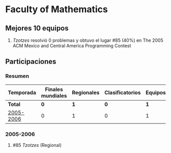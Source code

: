 ---
---

# Faculty of Mathematics

## Mejores 10 equipos

1. _Tzotzes_ resolvió 0 problemas y obtuvo el lugar #85 (40%) en The 2005 ACM Mexico and Central America Programming Contest

## Participaciones

### Resumen

| Temporada | Finales mundiales | Regionales | Clasificatorios | Equipos |
| --- | --- | --- | --- | --- |
| **Total** | **0** | **1** | **0** | **1** |
| [2005-2006](#2005-2006) | 0 | 1 | 0 | 1 |

### 2005-2006

1. #85 _Tzotzes_ (Regional)



